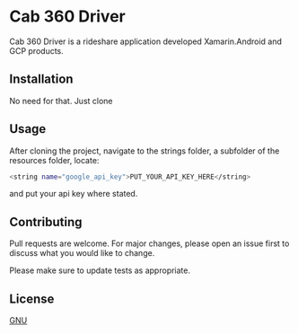 # Cab 360 Driver

Cab 360 Driver is a rideshare application developed Xamarin.Android and GCP products.

## Installation

No need for that. Just clone

## Usage

After cloning the project, navigate to the strings folder, a subfolder of the resources folder, locate:

```bash
<string name="google_api_key">PUT_YOUR_API_KEY_HERE</string>
```

and put your api key where stated.

## Contributing
Pull requests are welcome. For major changes, please open an issue first to discuss what you would like to change.

Please make sure to update tests as appropriate.

## License
[GNU](www.gnu.org/licenses/fdl-1.3.html)
